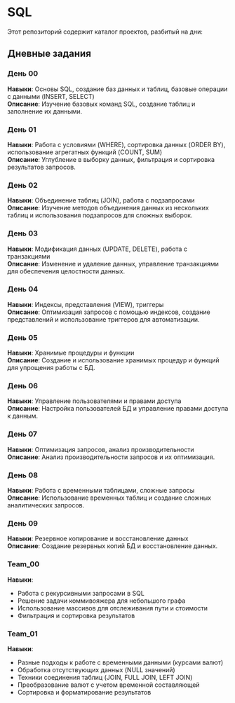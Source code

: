 # SQL

Этот репозиторий содержит каталог проектов, разбитый на дни:

## Дневные задания

### День 00
**Навыки**: Основы SQL, создание баз данных и таблиц, базовые операции с данными (INSERT, SELECT)  
**Описание**: Изучение базовых команд SQL, создание таблиц и заполнение их данными.

### День 01
**Навыки**: Работа с условиями (WHERE), сортировка данных (ORDER BY), использование агрегатных функций (COUNT, SUM)  
**Описание**: Углубление в выборку данных, фильтрация и сортировка результатов запросов.

### День 02
**Навыки**: Объединение таблиц (JOIN), работа с подзапросами  
**Описание**: Изучение методов объединения данных из нескольких таблиц и использования подзапросов для сложных выборок.

### День 03
**Навыки**: Модификация данных (UPDATE, DELETE), работа с транзакциями  
**Описание**: Изменение и удаление данных, управление транзакциями для обеспечения целостности данных.

### День 04
**Навыки**: Индексы, представления (VIEW), триггеры  
**Описание**: Оптимизация запросов с помощью индексов, создание представлений и использование триггеров для автоматизации.

### День 05
**Навыки**: Хранимые процедуры и функции  
**Описание**: Создание и использование хранимых процедур и функций для упрощения работы с БД.

### День 06
**Навыки**: Управление пользователями и правами доступа  
**Описание**: Настройка пользователей БД и управление правами доступа к данным.

### День 07
**Навыки**: Оптимизация запросов, анализ производительности  
**Описание**: Анализ производительности запросов и их оптимизация.

### День 08
**Навыки**: Работа с временными таблицами, сложные запросы  
**Описание**: Использование временных таблиц и создание сложных аналитических запросов.

### День 09
**Навыки**: Резервное копирование и восстановление данных  
**Описание**: Создание резервных копий БД и восстановление данных.

### Team_00
**Навыки**:
- Работа с рекурсивными запросами в SQL
- Решение задачи коммивояжера для небольшого графа
- Использование массивов для отслеживания пути и стоимости
- Фильтрация и сортировка результатов

### Team_01
**Навыки**:
- Разные подходы к работе с временными данными (курсами валют)
- Обработка отсутствующих данных (NULL значений)
- Техники соединения таблиц (JOIN, FULL JOIN, LEFT JOIN)
- Преобразование валют с учетом временной составляющей
- Сортировка и форматирование результатов
